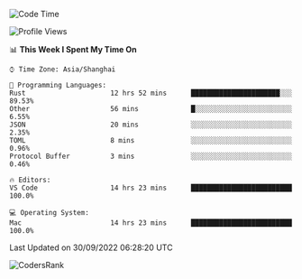 <!--START_SECTION:waka-->
![Code Time](http://img.shields.io/badge/Code%20Time-1%2C695%20hrs%2016%20mins-blue)

![Profile Views](http://img.shields.io/badge/Profile%20Views-6-blue)

📊 **This Week I Spent My Time On** 

```text
⌚︎ Time Zone: Asia/Shanghai

💬 Programming Languages: 
Rust                     12 hrs 52 mins      ██████████████████████░░░   89.53% 
Other                    56 mins             █░░░░░░░░░░░░░░░░░░░░░░░░   6.55% 
JSON                     20 mins             ░░░░░░░░░░░░░░░░░░░░░░░░░   2.35% 
TOML                     8 mins              ░░░░░░░░░░░░░░░░░░░░░░░░░   0.96% 
Protocol Buffer          3 mins              ░░░░░░░░░░░░░░░░░░░░░░░░░   0.46%

🔥 Editors: 
VS Code                  14 hrs 23 mins      █████████████████████████   100.0%

💻 Operating System: 
Mac                      14 hrs 23 mins      █████████████████████████   100.0%

```


 Last Updated on 30/09/2022 06:28:20 UTC
<!--END_SECTION:waka-->

![CodersRank](https://cr-skills-chart-widget.azurewebsites.net/api/api?username=BugenZhao&padding=16&tooltip=true&branding=false&sort-by-score=true&skills=Rust%2C%20Swift%2C%20C%2C%20TypeScript%2C%20Java%2C%20Go%2C%20Dart%2C%20C%2B%2B%2C%20Python%2C%20Assembly%2C%20Shell%2C%20Kotlin)
